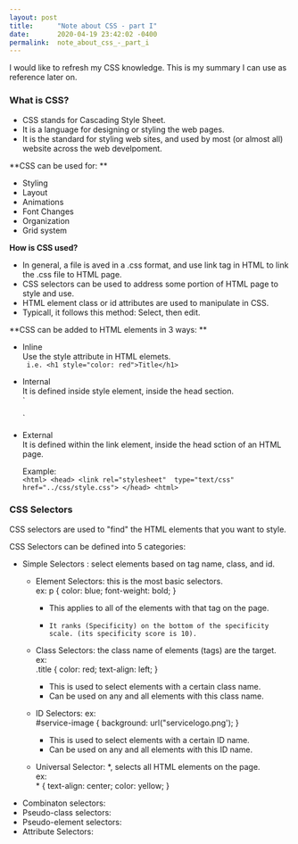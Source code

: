 ```yaml
---
layout: post
title:      "Note about CSS - part I"
date:       2020-04-19 23:42:02 -0400
permalink:  note_about_css_-_part_i
---
```



I would like to refresh my CSS knowledge. This is my summary I can use as reference later on. 

### What is CSS?  

* CSS stands for Cascading Style Sheet.
* It is a language for designing or styling the web pages. 
* It is the standard for styling web sites, and used by most (or almost all) website across the web develpoment.  

**CSS can be used for:    ** 
* Styling  
* Layout  
* Animations  
* Font Changes  
* Organization  
* Grid system  

**How is CSS used?**
* In general, a file is aved in a .css format, and use link tag in HTML to link the .css file to HTML page.  
* CSS selectors can be used to address some portion of HTML page to style and use.  
* HTML element class or id attributes are used to manipulate in CSS.
* Typicall, it follows this method: Select, then edit.  


**CSS can be added to HTML elements in 3 ways:  **  
* Inline  
   Use the style attribute in HTML elemets.  
	` i.e. <h1 style="color: red">Title</h1>`  
	 
* Internal  
  It is defined inside style element, inside the head section.  
	`<head>
	        <style>
					     body {
							     background: url("./background.png");
									 }
						</style>
	</head>`   
	
* External  
   It is defined within the link element, inside the head sction of an HTML page.  
	 
	 Example:   
	 `<html>
	     <head>
	        <link rel="stylesheet"  type="text/css"  href="../css/style.css">
			 </head>
		<html>`   
		
### CSS Selectors
CSS selectors are used to "find" the HTML elements that you want to style.  

CSS Selectors can be defined into 5 categories:  
* Simple Selectors : select elements based on tag name, class, and id.  
   * Element Selectors:  this is the most basic selectors.  
      ex:
			          p {
			                  color: blue;
												font-weight: bold;
									}  
      *  This applies to all of the elements with that tag on the page.  
      *  	It ranks (Specificity) on the bottom of the specificity scale. (its specificity score is 10).  		     
   * Class Selectors:  the class name of elements (tags) are the target.  
      ex:  
			       .title {
						       color: red;
									 text-align: left;
									 }  
     * This is used to select elements with a certain class name.
     * Can be used on any and all elements with this class name.  
     
   * ID Selectors: 
      ex:  
           #service-image {
					        background: url("servicelogo.png');
									}  
     * This is used to select elements with a certain ID name.  
     * Can be used on any and all elements with this ID name.  
     									
  * Universal Selector: *, selects all HTML elements on the page.  
     ex:  
		 * {
		          text-align: center;
							color: yellow;
				}
* Combinaton selectors:  
* Pseudo-class selectors:  
* Pseudo-element selectors:  
* Attribute Selectors:  


